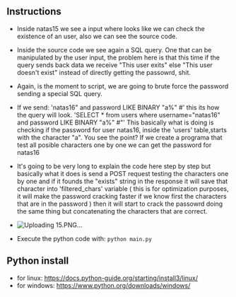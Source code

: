 ## Instructions

- Inside natas15 we see a input where looks like we can check the existence of an user, also we can see the source code.
- Inside the source code we see again a SQL query. One that can be manipulated by the user input, the problem here is that this time if the query sends back data we receive "This user exits" else "This user doesn't exist" instead of directly getting the passowrd, shit.
- Again, is the moment to script, we are going to brute force the password sending a special SQL query.
- If we send: 'natas16" and password LIKE BINARY "a%" #' this its how the query will look.
'SELECT * from users where username="natas16" and password LIKE BINARY "a%" #"'
This basically what is doing is checking if the password for user natas16, inside the 'users' table,starts with the character "a". You see the point? If we create a programa that test all posible characters one by one we can get the password for natas16
- It's going to be very long to explain the code here step by step but basically what it does is send a POST request testing the characters one by one and if it founds the "exists" string in the response it will save that character into 'filtered_chars' variable ( this is for optimization purposes, it will make the password cracking faster if we know first the characters that are in the password ) then it will start to crack the passowrd doing the same thing but concatenating the characters that are correct.
- ![Uploading 15.PNG…]()

- Execute the python code with: `python main.py`

## Python install

- for linux: https://docs.python-guide.org/starting/install3/linux/
- for windows: https://www.python.org/downloads/windows/
